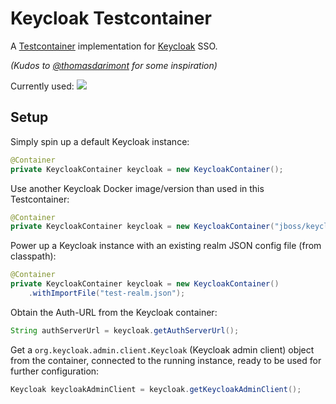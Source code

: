 # Keycloak Testcontainer

A [Testcontainer](https://www.testcontainers.org/) implementation for [Keycloak](https://www.keycloak.org/) SSO.

_(Kudos to [@thomasdarimont](https://github.com/thomasdarimont) for some inspiration)_

Currently used: ![](https://img.shields.io/badge/Keycloak-8.0.1-blue)

## Setup

Simply spin up a default Keycloak instance:

```java
@Container
private KeycloakContainer keycloak = new KeycloakContainer();
```

Use another Keycloak Docker image/version than used in this Testcontainer:

```java
@Container
private KeycloakContainer keycloak = new KeycloakContainer("jboss/keycloak:7.0.0");
```

Power up a Keycloak instance with an existing realm JSON config file (from classpath):

```java
@Container
private KeycloakContainer keycloak = new KeycloakContainer()
    .withImportFile("test-realm.json");
```

Obtain the Auth-URL from the Keycloak container:

```java
String authServerUrl = keycloak.getAuthServerUrl();
```

Get a `org.keycloak.admin.client.Keycloak` (Keycloak admin client) object from the container, connected to the running instance, ready to be used for further configuration:

```java
Keycloak keycloakAdminClient = keycloak.getKeycloakAdminClient();
```
